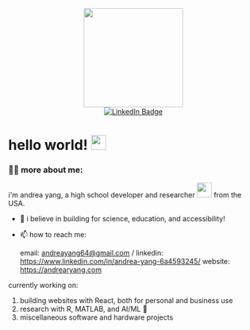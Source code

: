 <div id="header" align="center">
  <img src="https://i.pinimg.com/originals/4d/63/56/4d6356ad9c0e204f0585c3268c6f5c29.gif" width="200"/>
</div>
<div id="badges" align="center">
  <a href="https://www.linkedin.com/in/andrea-yang-6a4593245/">
    <img src="https://img.shields.io/badge/LinkedIn-blue?style=for-the-badge&logo=linkedin&logoColor=white" alt="LinkedIn Badge"/>
  </a>
</div>
<h1>
  hello world!
  <img src="https://media.giphy.com/media/hvRJCLFzcasrR4ia7z/giphy.gif" width="30px"/>
  <div align="center">
</div>

### :woman_technologist: more about me:
i'm andrea yang, a high school developer and researcher <img src="https://i.pinimg.com/originals/6a/16/3e/6a163ebe5227c2216ad440b7dcc2985d.gif" width="30"> from the USA.
- :seedling: i believe in building for science, education, and accessibility!
- :mailbox: how to reach me:
  
  email: andreayang64@gmail.com / linkedin: https://www.linkedin.com/in/andrea-yang-6a4593245/
  website: https://andrearyang.com
  
 currently working on:
 1. building websites with React, both for personal and business use
 2. research with R, MATLAB, and AI/ML 🔬
 3. miscellaneous software and hardware projects
